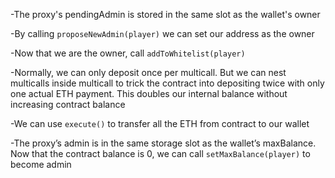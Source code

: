 -The proxy's pendingAdmin is stored in the same slot as the wallet's owner

-By calling `proposeNewAdmin(player)` we can set our address as the owner

-Now that we are  the owner, call `addToWhitelist(player)`

-Normally, we can only deposit once per multicall.
But we can nest multicalls inside multicall to trick the contract into depositing twice with only one actual ETH payment.
This doubles our internal balance without increasing contract balance

-We can use `execute()` to transfer all the ETH from contract to our wallet

-The proxy’s admin is in the same storage slot as the wallet’s maxBalance.
Now that the contract balance is 0, we can call `setMaxBalance(player)` to become admin
